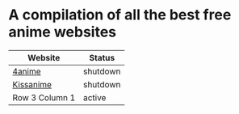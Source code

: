 # A compilation of all the best free anime websites

| Website | Status |
| --------------- | --------------- | 
| [4anime](https://4anime.to) |  shutdown |
| [Kissanime](https://kissanime.ru) |  shutdown |
| Row 3 Column 1 |  active |
